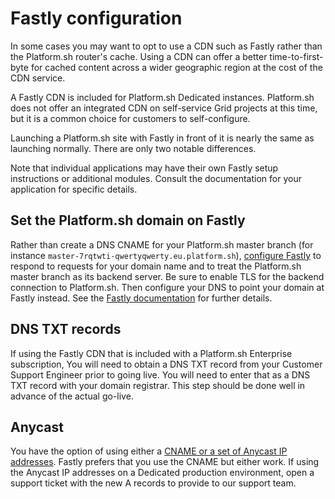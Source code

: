 # Fastly configuration

In some cases you may want to opt to use a CDN such as Fastly rather than the Platform.sh router's cache.  Using a CDN can offer a better time-to-first-byte for cached content across a wider geographic region at the cost of the CDN service.

A Fastly CDN is included for Platform.sh Dedicated instances.  Platform.sh does not offer an integrated CDN on self-service Grid projects at this time, but it is a common choice for customers to self-configure.

Launching a Platform.sh site with Fastly in front of it is nearly the same as launching normally.  There are only two notable differences.

Note that individual applications may have their own Fastly setup instructions or additional modules.  Consult the documentation for your application for specific details.

## Set the Platform.sh domain on Fastly

Rather than create a DNS CNAME for your Platform.sh master branch (for instance `master-7rqtwti-qwertyqwerty.eu.platform.sh`), [configure Fastly](https://docs.fastly.com/guides/basic-configuration/working-with-domains) to respond to requests for your domain name and to treat the Platform.sh master branch as its backend server.  Be sure to enable TLS for the backend connection to Platform.sh.  Then configure your DNS to point your domain at Fastly instead.  See the [Fastly documentation](https://docs.fastly.com/guides/basic-configuration/connecting-to-origins) for further details.

## DNS TXT records

If using the Fastly CDN that is included with a Platform.sh Enterprise subscription, You will need to obtain a DNS TXT record from your Customer Support Engineer prior to going live.  You will need to enter that as a DNS TXT record with your domain registrar.  This step should be done well in advance of the actual go-live.

## Anycast

You have the option of using either a [CNAME or a set of Anycast IP addresses](https://docs.fastly.com/guides/basic-configuration/using-fastly-with-apex-domains).  Fastly prefers that you use the CNAME but either work.  If using the Anycast IP addresses on a Dedicated production environment, open a support ticket with the new A records to provide to our support team.
